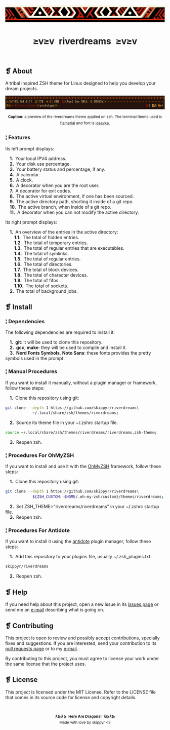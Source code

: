 <p align="center">
	<img src="imgs/ornament.webp" alt="" />
</p>
<h1 align="center">≥v≥v&ensp;riverdreams&ensp;≥v≥v</h1>
<p align="center">
	<img src="https://img.shields.io/github/license/skippyr/riverdreams?style=plastic&label=%E2%89%A5%20license&labelColor=%2324130e&color=%23b8150d" alt="" />
	&nbsp;
	<img src="https://img.shields.io/github/v/tag/skippyr/riverdreams?style=plastic&label=%E2%89%A5%20tag&labelColor=%2324130e&color=%23b8150d" alt="" />
	&nbsp;
	<img src="https://img.shields.io/github/commit-activity/t/skippyr/riverdreams?style=plastic&label=%E2%89%A5%20commits&labelColor=%2324130e&color=%23b8150d" alt="" />
	&nbsp;
	<img src="https://img.shields.io/github/stars/skippyr/riverdreams?style=plastic&label=%E2%89%A5%20stars&labelColor=%2324130e&color=%23b8150d" alt="" />
</p>

## ❡ About

A tribal inspired ZSH theme for Linux designed to help you develop your dream projects.

<p align="center"><img src="imgs/preview.webp" alt="" /></p>
<p align="center"><sup><strong>Caption:</strong> a preview of the riverdreams theme applied on zsh. The terminal theme used is <a href="https://github.com/skippyr/flamerial">flamerial</a> and font is <a href="https://github.com/be5invis/Iosevka">iosevka</a>.</sup></p>

### ¦ Features

Its left prompt displays:

&emsp;**1.**&ensp;Your local IPV4 address.\
&emsp;**2.**&ensp;Your disk use percentage.\
&emsp;**3.**&ensp;Your battery status and percentage, if any.\
&emsp;**4.**&ensp;A calendar.\
&emsp;**5.**&ensp;A clock.\
&emsp;**6.**&ensp;A decorator when you are the root user.\
&emsp;**7.**&ensp;A decorator for exit codes.\
&emsp;**8.**&ensp;The active virtual environment, if one has been sourced.\
&emsp;**9.**&ensp;The active directory path, shorting it inside of a git repo.\
&emsp;**10.**&ensp;The active branch, when inside of a git repo.\
&emsp;**11.**&ensp;A decorator when you can not modify the active directory.

Its right prompt displays:

&emsp;**1.**&ensp;An overview of the entries in the active directory:\
&emsp;&emsp;**1.1.**&ensp;The total of hidden entries.\
&emsp;&emsp;**1.2.**&ensp;The total of temporary entries.\
&emsp;&emsp;**1.3.**&ensp;The total of regular entries that are executables.\
&emsp;&emsp;**1.4.**&ensp;The total of symlinks.\
&emsp;&emsp;**1.5.**&ensp;The total of regular entries.\
&emsp;&emsp;**1.6.**&ensp;The total of directories.\
&emsp;&emsp;**1.7.**&ensp;The total of block devices.\
&emsp;&emsp;**1.8.**&ensp;The total of character devices.\
&emsp;&emsp;**1.9.**&ensp;The total of fifos.\
&emsp;&emsp;**1.10.**&ensp;The total of sockets.\
&emsp;**2.**&ensp;The total of background jobs.

## ❡ Install

### ¦ Dependencies

The following dependencies are required to install it:

&emsp;**1.**&ensp;**git**: it will be used to clone this repository.\
&emsp;**2.**&ensp;**gcc**, **make**: they will be used to compile and install it.\
&emsp;**3.**&ensp;**Nerd Fonts Symbols**, **Noto Sans**: these fonts provides the pretty symbols used in the prompt.

### ¦ Manual Procedures

If you want to install it manually, without a plugin manager or framework, follow these steps:

&emsp;**1.**&ensp;Clone this repository using git:

```sh
git clone --depth 1 https://github.com/skippyr/riverdreams\
		    ~/.local/share/zsh/themes/riverdreams;
```

&emsp;**2.**&ensp;Source its theme file in your ~/.zshrc startup file.

```sh
source ~/.local/share/zsh/themes/riverdreams/riverdreams.zsh-theme;
```

&emsp;**3.**&ensp;Reopen zsh.

### ¦ Procedures For OhMyZSH

If you want to install and use it with the [OhMyZSH](https://github.com/ohmyzsh/ohmyzsh) framework, follow these steps:

&emsp;**1.**&ensp;Clone this repository using git:

```sh
git clone --depth 1 https://github.com/skippyr/riverdreams\
		    ${ZSH_CUSTOM:-$HOME/.oh-my-zsh/custom}/themes/riverdreams;
```

&emsp;**2.**&ensp;Set ZSH\_THEME="riverdreams/riverdreams" in your ~/.zshrc startup file.\
&emsp;**3.**&ensp;Reopen zsh.

### ¦ Procedures For Antidote

If you want to install it using the [antidote](https://github.com/mattmc3/antidote) plugin manager, follow these steps:

&emsp;**1.**&ensp;Add this repository to your plugins file, usually ~/.zsh_plugins.txt:

```sh
skippyr/riverdreams
```

&emsp;**2.**&ensp;Reopen zsh.

## ❡ Help

If you need help about this project, open a new issue in its [issues page](https://github.com/skippyr/riverdreams/issues) or send me an [e-mail](mailto:skippyr.developer@gmail.com) describing what is going on.

## ❡ Contributing

This project is open to review and possibly accept contributions, specially fixes and suggestions. If you are interested, send your contribution to its [pull requests page](https://github.com/skippyr/riverdreams/pulls) or to my [e-mail](mailto:skippyr.developer@gmail.com).

By contributing to this project, you must agree to license your work under the same license that the project uses.

## ❡ License

This project is licensed under the MIT License. Refer to the LICENSE file that comes in its source code for license and copyright details.

&nbsp;

<p align="center"><sup><strong>⊼⊵⊼⊵&ensp;Here Are Dragons!&ensp;⊼⊵⊼⊵</strong><br />Made with love by skippyr <3</sup></p>
